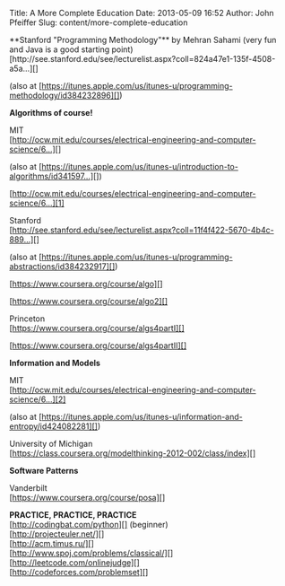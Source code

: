 Title: A More Complete Education
Date: 2013-05-09 16:52
Author: John Pfeiffer
Slug: content/more-complete-education

<div class="field field-name-body field-type-text-with-summary field-label-hidden">
<div class="field-items">
<div class="field-item even">
**Stanford "Programming Methodology"** by Mehran Sahami (very fun and
Java is a good starting point)  
[http://see.stanford.edu/see/lecturelist.aspx?coll=824a47e1-135f-4508-a5a...][]  

(also at
[https://itunes.apple.com/us/itunes-u/programming-methodology/id384232896][])

</p>

**Algorithms of course!**  

MIT  
[http://ocw.mit.edu/courses/electrical-engineering-and-computer-science/6...][]  

(also at
[https://itunes.apple.com/us/itunes-u/introduction-to-algorithms/id341597...][])

</p>

[http://ocw.mit.edu/courses/electrical-engineering-and-computer-science/6...][1]

</p>

Stanford  
[http://see.stanford.edu/see/lecturelist.aspx?coll=11f4f422-5670-4b4c-889...][]  

(also at
[https://itunes.apple.com/us/itunes-u/programming-abstractions/id384232917][])

</p>

[https://www.coursera.org/course/algo][]

</p>

[https://www.coursera.org/course/algo2][]

</p>

Princeton  
[https://www.coursera.org/course/algs4partI][]

</p>

[https://www.coursera.org/course/algs4partII][]

</p>

**Information and Models**  

MIT  
[http://ocw.mit.edu/courses/electrical-engineering-and-computer-science/6...][2]  

(also at
[https://itunes.apple.com/us/itunes-u/information-and-entropy/id424082281][])

</p>

University of Michigan  
[https://class.coursera.org/modelthinking-2012-002/class/index][]

</p>

**Software Patterns**  

Vanderbilt  
[https://www.coursera.org/course/posa][]

</p>

**PRACTICE, PRACTICE, PRACTICE**  
[http://codingbat.com/python][] (beginner)  
[http://projecteuler.net/][]  
[http://acm.timus.ru/][]  
[http://www.spoj.com/problems/classical/][]  
[http://leetcode.com/onlinejudge][]  
[http://codeforces.com/problemset][]

</p>

  [http://see.stanford.edu/see/lecturelist.aspx?coll=824a47e1-135f-4508-a5a...]:
    http://see.stanford.edu/see/lecturelist.aspx?coll=824a47e1-135f-4508-a5aa-866adcae1111
  [https://itunes.apple.com/us/itunes-u/programming-methodology/id384232896]:
    https://itunes.apple.com/us/itunes-u/programming-methodology/id384232896
  [http://ocw.mit.edu/courses/electrical-engineering-and-computer-science/6...]:
    http://ocw.mit.edu/courses/electrical-engineering-and-computer-science/6-006-introduction-to-algorithms-fall-2011/
  [https://itunes.apple.com/us/itunes-u/introduction-to-algorithms/id341597...]:
    https://itunes.apple.com/us/itunes-u/introduction-to-algorithms/id341597754?mt=10
  [1]: http://ocw.mit.edu/courses/electrical-engineering-and-computer-science/6-046j-introduction-to-algorithms-sma-5503-fall-2005/video-lectures/
  [http://see.stanford.edu/see/lecturelist.aspx?coll=11f4f422-5670-4b4c-889...]:
    http://see.stanford.edu/see/lecturelist.aspx?coll=11f4f422-5670-4b4c-889c-008262e09e4e
  [https://itunes.apple.com/us/itunes-u/programming-abstractions/id384232917]:
    https://itunes.apple.com/us/itunes-u/programming-abstractions/id384232917
  [https://www.coursera.org/course/algo]: https://www.coursera.org/course/algo
  [https://www.coursera.org/course/algo2]: https://www.coursera.org/course/algo2
  [https://www.coursera.org/course/algs4partI]: https://www.coursera.org/course/algs4partI
  [https://www.coursera.org/course/algs4partII]: https://www.coursera.org/course/algs4partII
  [2]: http://ocw.mit.edu/courses/electrical-engineering-and-computer-science/6-050j-information-and-entropy-spring-2008/
  [https://itunes.apple.com/us/itunes-u/information-and-entropy/id424082281]:
    https://itunes.apple.com/us/itunes-u/information-and-entropy/id424082281
  [https://class.coursera.org/modelthinking-2012-002/class/index]: https://class.coursera.org/modelthinking-2012-002/class/index
  [https://www.coursera.org/course/posa]: https://www.coursera.org/course/posa
  [http://codingbat.com/python]: http://codingbat.com/python
  [http://projecteuler.net/]: http://projecteuler.net/
  [http://acm.timus.ru/]: http://acm.timus.ru/
  [http://www.spoj.com/problems/classical/]: http://www.spoj.com/problems/classical/
  [http://leetcode.com/onlinejudge]: http://leetcode.com/onlinejudge
  [http://codeforces.com/problemset]: http://codeforces.com/problemset
  [Programming]: http://john-pfeiffer.com/category/tags/programming
